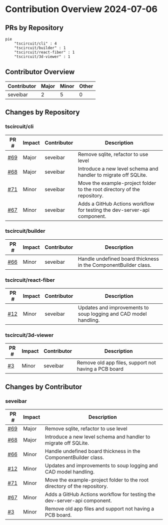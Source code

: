 # Contribution Overview 2024-07-06

## PRs by Repository

```mermaid
pie
    "tscircuit/cli" : 4
    "tscircuit/builder" : 1
    "tscircuit/react-fiber" : 1
    "tscircuit/3d-viewer" : 1
```

## Contributor Overview

| Contributor | Major | Minor | Other |
| ----------- | ----- | ----- | ----- |
| seveibar    | 2     | 5     | 0     |

## Changes by Repository

### tscircuit/cli

| PR #                                            | Impact | Contributor | Description                                                              |
| ----------------------------------------------- | ------ | ----------- | ------------------------------------------------------------------------ |
| [#69](https://github.com/tscircuit/cli/pull/69) | Major  | seveibar    | Remove sqlite, refactor to use level                                     |
| [#68](https://github.com/tscircuit/cli/pull/68) | Major  | seveibar    | Introduce a new level schema and handler to migrate off SQLite.          |
| [#71](https://github.com/tscircuit/cli/pull/71) | Minor  | seveibar    | Move the example-project folder to the root directory of the repository. |
| [#67](https://github.com/tscircuit/cli/pull/67) | Minor  | seveibar    | Adds a GitHub Actions workflow for testing the dev-server-api component. |

### tscircuit/builder

| PR #                                                | Impact | Contributor | Description                                                     |
| --------------------------------------------------- | ------ | ----------- | --------------------------------------------------------------- |
| [#66](https://github.com/tscircuit/builder/pull/66) | Minor  | seveibar    | Handle undefined board thickness in the ComponentBuilder class. |

### tscircuit/react-fiber

| PR #                                                    | Impact | Contributor | Description                                                      |
| ------------------------------------------------------- | ------ | ----------- | ---------------------------------------------------------------- |
| [#12](https://github.com/tscircuit/react-fiber/pull/12) | Minor  | seveibar    | Updates and improvements to soup logging and CAD model handling. |

### tscircuit/3d-viewer

| PR #                                                | Impact | Contributor | Description                                          |
| --------------------------------------------------- | ------ | ----------- | ---------------------------------------------------- |
| [#3](https://github.com/tscircuit/3d-viewer/pull/3) | Minor  | seveibar    | Remove old app files, support not having a PCB board |

## Changes by Contributor

### seveibar

| PR #                                                    | Impact | Description                                                              |
| ------------------------------------------------------- | ------ | ------------------------------------------------------------------------ |
| [#69](https://github.com/tscircuit/cli/pull/69)         | Major  | Remove sqlite, refactor to use level                                     |
| [#68](https://github.com/tscircuit/cli/pull/68)         | Major  | Introduce a new level schema and handler to migrate off SQLite.          |
| [#66](https://github.com/tscircuit/builder/pull/66)     | Minor  | Handle undefined board thickness in the ComponentBuilder class.          |
| [#12](https://github.com/tscircuit/react-fiber/pull/12) | Minor  | Updates and improvements to soup logging and CAD model handling.         |
| [#71](https://github.com/tscircuit/cli/pull/71)         | Minor  | Move the example-project folder to the root directory of the repository. |
| [#67](https://github.com/tscircuit/cli/pull/67)         | Minor  | Adds a GitHub Actions workflow for testing the dev-server-api component. |
| [#3](https://github.com/tscircuit/3d-viewer/pull/3)     | Minor  | Remove old app files and support not having a PCB board.                 |
